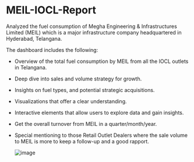 # MEIL-IOCL-Report
Analyzed the fuel consumption of Megha Engineering &amp; Infrastructures Limited (MEIL) which is a major infrastructure company headquartered in Hyderabad, Telangana.

The dashboard includes the following:
- Overview of the total fuel consumption by MEIL from all the IOCL outlets in Telangana.
- Deep dive into sales and volume strategy for growth.
- Insights on fuel types, and potential strategic acquisitions.
- Visualizations that offer a clear understanding.
- Interactive elements that allow users to explore data and gain insights.
- Get the overall turnover from MEIL in a quarter/month/year.
- Special mentioning to those Retail Outlet Dealers where the sale volume to MEIL is more to keep a follow-up and a good rapport.



  ![image](https://github.com/preethamreddy3743/MEIL-IOCL-Dashboard/assets/88039877/f4fb29d8-5794-46cc-a407-000f55e8a080)
